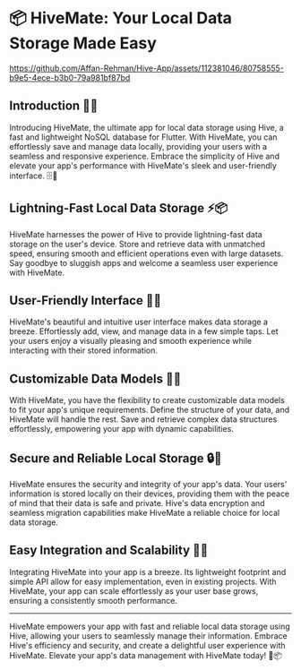 # 📦 HiveMate: Your Local Data Storage Made Easy



https://github.com/Affan-Rehman/Hive-App/assets/112381046/80758555-b9e5-4ece-b3b0-79a981bf87bd


## Introduction 🌟📱

Introducing HiveMate, the ultimate app for local data storage using Hive, a fast and lightweight NoSQL database for Flutter. With HiveMate, you can effortlessly save and manage data locally, providing your users with a seamless and responsive experience. Embrace the simplicity of Hive and elevate your app's performance with HiveMate's sleek and user-friendly interface. 🗄️🐝

## Lightning-Fast Local Data Storage ⚡📦

HiveMate harnesses the power of Hive to provide lightning-fast data storage on the user's device. Store and retrieve data with unmatched speed, ensuring smooth and efficient operations even with large datasets. Say goodbye to sluggish apps and welcome a seamless user experience with HiveMate.

## User-Friendly Interface 🎨📱

HiveMate's beautiful and intuitive user interface makes data storage a breeze. Effortlessly add, view, and manage data in a few simple taps. Let your users enjoy a visually pleasing and smooth experience while interacting with their stored information.

## Customizable Data Models 🧩📝

With HiveMate, you have the flexibility to create customizable data models to fit your app's unique requirements. Define the structure of your data, and HiveMate will handle the rest. Save and retrieve complex data structures effortlessly, empowering your app with dynamic capabilities.

## Secure and Reliable Local Storage 🔒🔐

HiveMate ensures the security and integrity of your app's data. Your users' information is stored locally on their devices, providing them with the peace of mind that their data is safe and private. Hive's data encryption and seamless migration capabilities make HiveMate a reliable choice for local data storage.

## Easy Integration and Scalability 🚀🔗

Integrating HiveMate into your app is a breeze. Its lightweight footprint and simple API allow for easy implementation, even in existing projects. With HiveMate, your app can scale effortlessly as your user base grows, ensuring a consistently smooth performance.

---

HiveMate empowers your app with fast and reliable local data storage using Hive, allowing your users to seamlessly manage their information. Embrace Hive's efficiency and security, and create a delightful user experience with HiveMate. Elevate your app's data management with HiveMate today! 🚀📦
